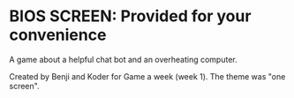 # BIOS SCREEN: Provided for your convenience

A game about a helpful chat bot and an overheating computer.

Created by Benji and Koder for Game a week (week 1). The theme was "one screen".
